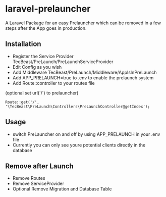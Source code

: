# laravel-prelauncher
A Laravel Package for an easy Prelauncher which can be removed in a few steps after the App goes in production.

## Installation
- Register the Service Provider TecBeast/PreLaunch/PreLaunchServiceProvider
- Edit Config as you wish
- Add Middleware TecBeast/PreLaunch/Middleware/AppIsInPreLaunch
- Add APP_PRELAUNCH=true to .env to enable the prelaunch system
- Add Route::controller to your routes file 

(optional set url('/') to prelauncher)
```
Route::get('/', '\TecBeast\PreLaunch\Controllers\PreLaunchController@getIndex');
```

## Usage
- switch PreLauncher on and off by using APP_PRELAUNCH in your .env file
- Currently you can only see youre potential clients directly in the database

## Remove after Launch
- Remove Routes
- Remove ServiceProvider
- Optional Remove Migration and Database Table